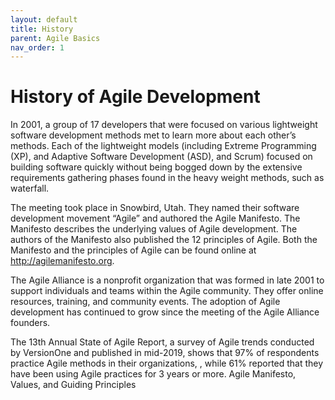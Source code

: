 ```yaml
---
layout: default
title: History
parent: Agile Basics
nav_order: 1
---
```


# History of Agile Development

In 2001, a group of 17 developers that were focused on various lightweight software development methods met to learn more about each other’s methods. 
Each of the lightweight models (including Extreme Programming (XP), and Adaptive Software Development (ASD), and Scrum) focused on building software quickly 
without being bogged down by the extensive requirements gathering phases found in the heavy weight methods, such as waterfall.

The meeting took place in Snowbird, Utah. They named their software development movement “Agile” and authored the Agile Manifesto. The Manifesto describes 
the underlying values of Agile development. The authors of the Manifesto also published the 12 principles of Agile. Both the Manifesto and the principles 
of Agile can be found online at <http://agilemanifesto.org>. 

The Agile Alliance is a nonprofit organization that was formed in late 2001 to support individuals and teams within the Agile community. They offer online resources, training, and community events. 
The adoption of Agile development has continued to grow since the meeting of the Agile Alliance founders. 

The 13th Annual State of Agile Report, a survey of Agile trends conducted by VersionOne and published in mid-2019, shows that 97% of respondents 
practice Agile methods in their organizations, , while 61% reported that they have been using Agile practices for 3 years or more.
Agile Manifesto, Values, and Guiding Principles 
